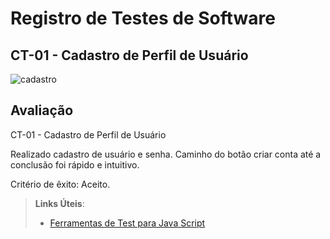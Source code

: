 # Registro de Testes de Software

## CT-01 - Cadastro de Perfil de Usuário


![cadastro](https://github.com/ICEI-PUC-Minas-PMV-ADS/pmv-ads-2023-2-e3-proj-mov-t2-choppanheiro/assets/114542015/16d44f15-c75f-4366-94a2-8e483145c7de)






## Avaliação

CT-01 - Cadastro de Perfil de Usuário

Realizado cadastro de usuário e senha. Caminho do botão criar conta até a conclusão foi rápido e intuitivo.

Critério de êxito: Aceito.

> **Links Úteis**:
> - [Ferramentas de Test para Java Script](https://geekflare.com/javascript-unit-testing/)
